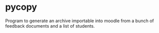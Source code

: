 # pycopy
Program to generate an archive importable into moodle from a bunch of feedback documents and a list of students.
